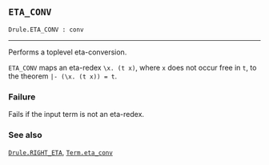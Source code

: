## `ETA_CONV`

``` hol4
Drule.ETA_CONV : conv
```

------------------------------------------------------------------------

Performs a toplevel eta-conversion.

`ETA_CONV` maps an eta-redex `\x. (t x)`, where `x` does not occur free
in `t`, to the theorem `|- (\x. (t x)) = t`.

### Failure

Fails if the input term is not an eta-redex.

### See also

[`Drule.RIGHT_ETA`](#Drule.RIGHT_ETA), [`Term.eta_conv`](#Term.eta_conv)
